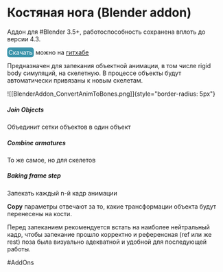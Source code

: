 # Костяная нога (Blender addon)

Аддон для #Blender 3.5+, работоспособность сохранена вплоть до версии 4.3. 

<mark style="color:hsl(0, 0%, 100%);background-color:hsl(192, 49%, 45%);border-radius: 6px;padding: 3px;">Скачать</mark> можно на [гитхабе](https://github.com/Branskugel/ObjectAnimToBones/releases/download/v.1.0.6/AnimConvertToBones_v1.0.6.zip)

Предназначен для запекания объектной анимации, в том числе rigid body симуляций, на скелетную. В процессе объекты будут автоматически привязаны к новым скелетам.


![[BlenderAddon_ConvertAnimToBones.png]]{style="border-radius: 5px"}

##### Join Objects
Объединит сетки объектов в один объект

##### Combine armatures
То же самое, но для скелетов

##### Baking frame step
Запекать каждый n-й кадр анимации

**Copy** параметры отвечают за то, какие трансформации объекта будут перенесены на кости.

Перед запеканием рекомендуется встать на наиболее нейтральный кадр, чтобы запекание прошло корректно и референсная (ref или же rest) поза была визуально адекватной и удобной для последующей работы.

#AddOns 